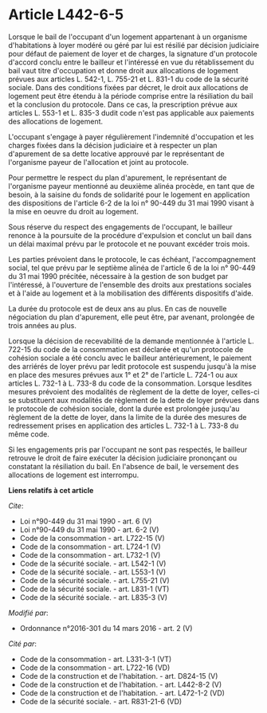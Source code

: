 # Article L442-6-5

Lorsque le bail de l'occupant d'un logement appartenant à un organisme d'habitations à loyer modéré ou géré par lui est
résilié par décision judiciaire pour défaut de paiement de loyer et de charges, la signature d'un protocole d'accord conclu
entre le bailleur et l'intéressé en vue du rétablissement du bail vaut titre d'occupation et donne droit aux allocations de
logement prévues aux articles L. 542-1, L. 755-21 et L. 831-1 du code de la sécurité sociale. Dans des conditions fixées par
décret, le droit aux allocations de logement peut être étendu à la période comprise entre la résiliation du bail et la
conclusion du protocole. Dans ce cas, la prescription prévue aux articles L. 553-1 et L. 835-3 dudit code n'est pas
applicable aux paiements des allocations de logement. 

L'occupant s'engage à payer régulièrement l'indemnité d'occupation et les charges fixées dans la décision judiciaire et à
respecter un plan d'apurement de sa dette locative approuvé par le représentant de l'organisme payeur de l'allocation et
joint au protocole. 

Pour permettre le respect du plan d'apurement, le représentant de l'organisme payeur mentionné au deuxième alinéa procède, en
tant que de besoin, à la saisine du fonds de solidarité pour le logement en application des dispositions de l'article 6-2 de
la loi n° 90-449 du 31 mai 1990 visant à la mise en oeuvre du droit au logement. 

Sous réserve du respect des engagements de l'occupant, le bailleur renonce à la poursuite de la procédure d'expulsion et
conclut un bail dans un délai maximal prévu par le protocole et ne pouvant excéder trois mois. 

Les parties prévoient dans le protocole, le cas échéant, l'accompagnement social, tel que prévu par le septième alinéa de
l'article 6 de la loi n° 90-449 du 31 mai 1990 précitée, nécessaire à la gestion de son budget par l'intéressé, à l'ouverture
de l'ensemble des droits aux prestations sociales et à l'aide au logement et à la mobilisation des différents dispositifs
d'aide. 

La durée du protocole est de deux ans au plus. En cas de nouvelle négociation du plan d'apurement, elle peut être, par
avenant, prolongée de trois années au plus. 

Lorsque la décision de recevabilité de la demande mentionnée à l'article L. 722-15 du code de la consommation est déclarée et
qu'un protocole de cohésion sociale a été conclu avec le bailleur antérieurement, le paiement des arriérés de loyer prévu par
ledit protocole est suspendu jusqu'à la mise en place des mesures prévues aux 1° et 2° de l'article L. 724-1 ou aux articles
L. 732-1 à L. 733-8 du code de la consommation. Lorsque lesdites mesures prévoient des modalités de règlement de la dette de
loyer, celles-ci se substituent aux modalités de règlement de la dette de loyer prévues dans le protocole de cohésion
sociale, dont la durée est prolongée jusqu'au règlement de la dette de loyer, dans la limite de la durée des mesures de
redressement prises en application des articles L. 732-1 à L. 733-8 du même code. 

Si les engagements pris par l'occupant ne sont pas respectés, le bailleur retrouve le droit de faire exécuter la décision
judiciaire prononçant ou constatant la résiliation du bail. En l'absence de bail, le versement des allocations de logement
est interrompu.

**Liens relatifs à cet article**

_Cite_:

  - Loi n°90-449 du 31 mai 1990 - art. 6 (V)
  - Loi n°90-449 du 31 mai 1990 - art. 6-2 (V)
  - Code de la consommation - art. L722-15 (V)
  - Code de la consommation - art. L724-1 (V)
  - Code de la consommation - art. L732-1 (V)
  - Code de la sécurité sociale. - art. L542-1 (V)
  - Code de la sécurité sociale. - art. L553-1 (V)
  - Code de la sécurité sociale. - art. L755-21 (V)
  - Code de la sécurité sociale. - art. L831-1 (VT)
  - Code de la sécurité sociale. - art. L835-3 (V)

_Modifié par_:

  - Ordonnance n°2016-301 du 14 mars 2016 - art. 2 (V)

_Cité par_:

  - Code de la consommation - art. L331-3-1 (VT)
  - Code de la consommation - art. L722-16 (VD)
  - Code de la construction et de l'habitation. - art. D824-15 (V)
  - Code de la construction et de l'habitation. - art. L442-8-2 (V)
  - Code de la construction et de l'habitation. - art. L472-1-2 (VD)
  - Code de la sécurité sociale. - art. R831-21-6 (VD)
